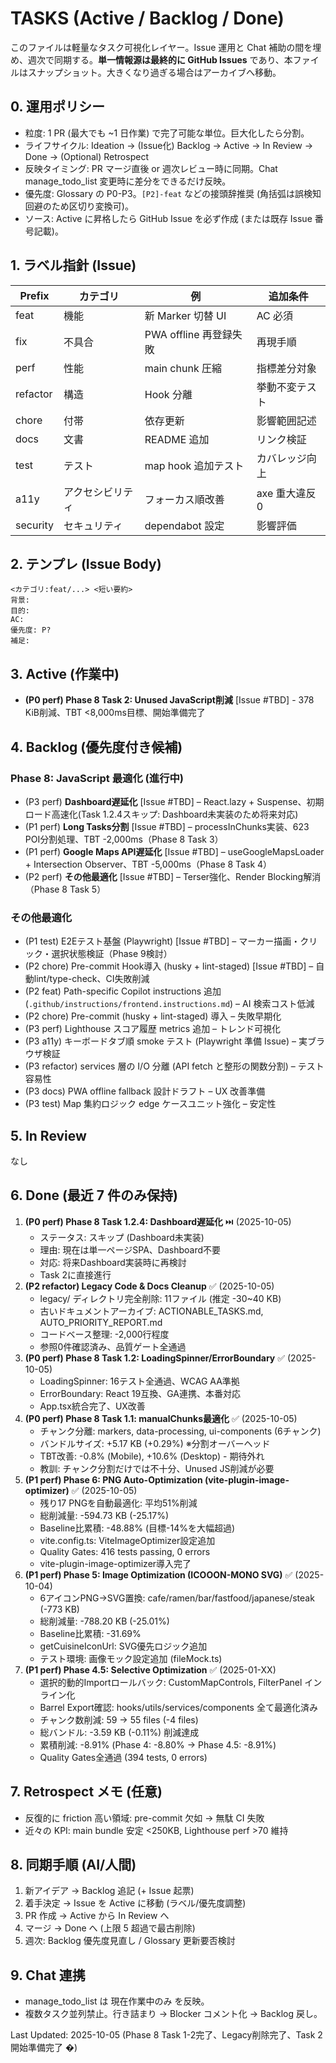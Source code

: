 # TASKS (Active / Backlog / Done)

このファイルは軽量なタスク可視化レイヤー。Issue 運用と Chat 補助の間を埋め、週次で同期する。**単一情報源は最終的に GitHub Issues** であり、本ファイルはスナップショット。大きくなり過ぎる場合はアーカイブへ移動。

## 0. 運用ポリシー

- 粒度: 1 PR (最大でも ~1 日作業) で完了可能な単位。巨大化したら分割。
- ライフサイクル: Ideation → (Issue化) Backlog → Active → In Review → Done → (Optional) Retrospect
- 反映タイミング: PR マージ直後 or 週次レビュー時に同期。Chat manage_todo_list 変更時に差分をできるだけ反映。
- 優先度: Glossary の P0-P3。`[P2]-feat` などの接頭辞推奨 (角括弧は誤検知回避のため区切り変換可)。
- ソース: Active に昇格したら GitHub Issue を必ず作成 (または既存 Issue 番号記載)。

## 1. ラベル指針 (Issue)

| Prefix   | カテゴリ         | 例                     | 追加条件       |
| -------- | ---------------- | ---------------------- | -------------- |
| feat     | 機能             | 新 Marker 切替 UI      | AC 必須        |
| fix      | 不具合           | PWA offline 再登録失敗 | 再現手順       |
| perf     | 性能             | main chunk 圧縮        | 指標差分対象   |
| refactor | 構造             | Hook 分離              | 挙動不変テスト |
| chore    | 付帯             | 依存更新               | 影響範囲記述   |
| docs     | 文書             | README 追加            | リンク検証     |
| test     | テスト           | map hook 追加テスト    | カバレッジ向上 |
| a11y     | アクセシビリティ | フォーカス順改善       | axe 重大違反 0 |
| security | セキュリティ     | dependabot 設定        | 影響評価       |

## 2. テンプレ (Issue Body)

```
<カテゴリ:feat/...> <短い要約>
背景:
目的:
AC:
優先度: P?
補足:
```

## 3. Active (作業中)

- **(P0 perf) Phase 8 Task 2: Unused JavaScript削減** [Issue #TBD] - 378 KiB削減、TBT <8,000ms目標、開始準備完了

## 4. Backlog (優先度付き候補)

### Phase 8: JavaScript 最適化 (進行中)

- (P3 perf) **Dashboard遅延化** [Issue #TBD] – React.lazy + Suspense、初期ロード高速化(Task 1.2.4スキップ: Dashboard未実装のため将来対応)
- (P1 perf) **Long Tasks分割** [Issue #TBD] – processInChunks実装、623 POI分割処理、TBT -2,000ms（Phase 8 Task 3）
- (P1 perf) **Google Maps API遅延化** [Issue #TBD] – useGoogleMapsLoader + Intersection Observer、TBT -5,000ms（Phase 8 Task 4）
- (P2 perf) **その他最適化** [Issue #TBD] – Terser強化、Render Blocking解消（Phase 8 Task 5）

### その他最適化

- (P1 test) E2Eテスト基盤 (Playwright) [Issue #TBD] – マーカー描画・クリック・選択状態検証（Phase 9検討）
- (P2 chore) Pre-commit Hook導入 (husky + lint-staged) [Issue #TBD] – 自動lint/type-check、CI失敗削減
- (P2 feat) Path-specific Copilot instructions 追加 (`.github/instructions/frontend.instructions.md`) – AI 検索コスト低減
- (P2 chore) Pre-commit (husky + lint-staged) 導入 – 失敗早期化
- (P3 perf) Lighthouse スコア履歴 metrics 追加 – トレンド可視化
- (P3 a11y) キーボードタブ順 smoke テスト (Playwright 準備 Issue) – 実ブラウザ検証
- (P3 refactor) services 層の I/O 分離 (API fetch と整形の関数分割) – テスト容易性
- (P3 docs) PWA offline fallback 設計ドラフト – UX 改善準備
- (P3 test) Map 集約ロジック edge ケースユニット強化 – 安定性

## 5. In Review

なし

## 6. Done (最近 7 件のみ保持)

1. **(P0 perf) Phase 8 Task 1.2.4: Dashboard遅延化** ⏭️ (2025-10-05)
   - ステータス: スキップ (Dashboard未実装)
   - 理由: 現在は単一ページSPA、Dashboard不要
   - 対応: 将来Dashboard実装時に再検討
   - Task 2に直接進行
2. **(P2 refactor) Legacy Code & Docs Cleanup** ✅ (2025-10-05)
   - legacy/ ディレクトリ完全削除: 11ファイル (推定 -30~40 KB)
   - 古いドキュメントアーカイブ: ACTIONABLE_TASKS.md, AUTO_PRIORITY_REPORT.md
   - コードベース整理: -2,000行程度
   - 参照0件確認済み、品質ゲート全通過
3. **(P0 perf) Phase 8 Task 1.2: LoadingSpinner/ErrorBoundary** ✅ (2025-10-05)
   - LoadingSpinner: 16テスト全通過、WCAG AA準拠
   - ErrorBoundary: React 19互換、GA連携、本番対応
   - App.tsx統合完了、UX改善
4. **(P0 perf) Phase 8 Task 1.1: manualChunks最適化** ✅ (2025-10-05)
   - チャンク分離: markers, data-processing, ui-components (6チャンク)
   - バンドルサイズ: +5.17 KB (+0.29%) ※分割オーバーヘッド
   - TBT改善: -0.8% (Mobile), +10.6% (Desktop) - 期待外れ
   - 教訓: チャンク分割だけでは不十分、Unused JS削減が必要
5. **(P1 perf) Phase 6: PNG Auto-Optimization (vite-plugin-image-optimizer)** ✅ (2025-10-05)
   - 残り17 PNGを自動最適化: 平均51%削減
   - 総削減量: -594.73 KB (-25.17%)
   - Baseline比累積: -48.88% (目標-14%を大幅超過)
   - vite.config.ts: ViteImageOptimizer設定追加
   - Quality Gates: 416 tests passing, 0 errors
   - vite-plugin-image-optimizer導入完了
6. **(P1 perf) Phase 5: Image Optimization (ICOOON-MONO SVG)** ✅ (2025-10-04)
   - 6アイコンPNG→SVG置換: cafe/ramen/bar/fastfood/japanese/steak (-773 KB)
   - 総削減量: -788.20 KB (-25.01%)
   - Baseline比累積: -31.69%
   - getCuisineIconUrl: SVG優先ロジック追加
   - テスト環境: 画像モック設定追加 (fileMock.ts)
7. **(P1 perf) Phase 4.5: Selective Optimization** ✅ (2025-01-XX)
   - 選択的動的Importロールバック: CustomMapControls, FilterPanel インライン化
   - Barrel Export確認: hooks/utils/services/components 全て最適化済み
   - チャンク数削減: 59 → 55 files (-4 files)
   - 総バンドル: -3.59 KB (-0.11%) 削減達成
   - 累積削減: -8.91% (Phase 4: -8.80% → Phase 4.5: -8.91%)
   - Quality Gates全通過 (394 tests, 0 errors)

## 7. Retrospect メモ (任意)

- 反復的に friction 高い領域: pre-commit 欠如 → 無駄 CI 失敗
- 近々の KPI: main bundle 安定 <250KB, Lighthouse perf >70 維持

## 8. 同期手順 (AI/人間)

1. 新アイデア → Backlog 追記 (+ Issue 起票)
2. 着手決定 → Issue を Active に移動 (ラベル/優先度調整)
3. PR 作成 → Active から In Review へ
4. マージ → Done へ (上限 5 超過で最古削除)
5. 週次: Backlog 優先度見直し / Glossary 更新要否検討

## 9. Chat 連携

- manage_todo_list は 現在作業中のみ を反映。
- 複数タスク並列禁止。行き詰まり → Blocker コメント化 → Backlog 戻し。

Last Updated: 2025-10-05 (Phase 8 Task 1-2完了、Legacy削除完了、Task 2開始準備完了 �)
